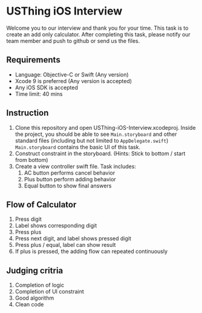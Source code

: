 
# USThing iOS Interview

Welcome you to our interview and thank you for your time. This task is to create an add only calculator. After completing this task, please notify our team member and push to github or send us the files.

## Requirements

- Language: Objective-C or Swift (Any version)
- Xcode 9 is preferred (Any version is accepted)
- Any iOS SDK is accepted
- Time limit: 40 mins


## Instruction

1. Clone this repository and open USThing-iOS-Interview.xcodeproj. Inside the project, you should be able to see `Main.storyboard` and other standard files (including but not limited to `AppDelegate.swift`) `Main.storyboard` contains the basic UI of this task.
2. Construct constraint in the storyboard. (Hints: Stick to bottom / start from bottom)
3. Create a view controller swift file. Task includes:
	1. AC button performs cancel behavior
	2. Plus button perform adding behavior
	3. Equal button to show final answers

## Flow of Calculator
1. Press digit
2. Label shows corresponding digit
3. Press plus
4. Press next digit, and label shows pressed digit
5. Press plus / equal, label can show result
6. If plus is pressed, the adding flow can repeated continuously 

## Judging critria
1. Completion of logic
2. Completion of UI constraint
3. Good algorithm
4. Clean code